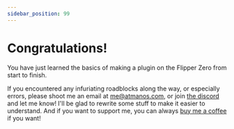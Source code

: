 ```yaml
---
sidebar_position: 99
---
```


# Congratulations!

You have just learned the basics of making a plugin on the Flipper Zero from start to finish.


If you encountered any infuriating roadblocks along the way, or especially errors, please shoot me an email at [me@atmanos.com](mailto:me@atmanos.com), or join [the discord](https://discord.gg/Pu78Uh6J9m) and let me know! I'll be glad to rewrite some stuff to make it easier to understand. And if you want to support me, you can always [buy me a coffee](https://www.ko-fi.com/atmanos) if you want!


